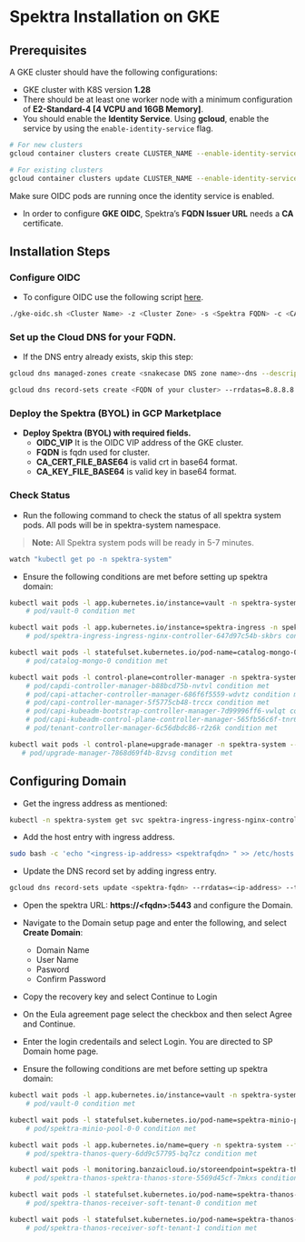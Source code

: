 # Spektra Installation on GKE

## Prerequisites
A GKE cluster should have the following configurations:
- GKE cluster with K8S version **1.28**
- There should be at least one worker node with a minimum configuration of **E2-Standard-4 [4 VCPU and 16GB Memory]**.
- You should enable the **Identity Service**. Using **gcloud**, enable the service by using the `enable-identity-service` flag.
 ```bash
 # For new clusters
 gcloud container clusters create CLUSTER_NAME --enable-identity-service
 
 # For existing clusters
 gcloud container clusters update CLUSTER_NAME --enable-identity-service
```
Make sure OIDC pods are running once the identity service is enabled.

- In order to configure **GKE OIDC**, Spektra’s **FQDN Issuer URL** needs a **CA** certificate.

## Installation Steps
### Configure OIDC
- To configure OIDC use the following script <a href="">here</a>.
```bash
./gke-oidc.sh <Cluster Name> -z <Cluster Zone> -s <Spektra FQDN> -c <CA cert file>,<CA key file>
```

### Set up the Cloud DNS for your FQDN.
- If the DNS entry already exists, skip this step:
```bash
gcloud dns managed-zones create <snakecase DNS zone name>-dns --description=<snakecase DNS zone name>-dns --dns-name=<DNS zone name> --visibility=private --networks=default

gcloud dns record-sets create <FQDN of your cluster> --rrdatas=8.8.8.8 --type=A --ttl=60 --zone=<snakecase DNS zone name>-dns
```

### Deploy the Spektra (BYOL) in GCP Marketplace
- **Deploy Spektra (BYOL) with required fields.**
    - **OIDC_VIP** It is the OIDC VIP address of the GKE cluster.
    - **FQDN** is fqdn used for cluster.
    - **CA_CERT_FILE_BASE64** is valid crt in base64 format.
    - **CA_KEY_FILE_BASE64** is valid key in base64 format.

### Check Status
- Run the following command to check the status of all spektra system pods. All pods will be in spektra-system namespace.
> **Note:** All Spektra system pods will be ready in 5-7 minutes.
```bash
watch "kubectl get po -n spektra-system"
```
- Ensure the following conditions are met before setting up spektra domain:
```bash
kubectl wait pods -l app.kubernetes.io/instance=vault -n spektra-system --for condition=Initialized --timeout=0
    # pod/vault-0 condition met

kubectl wait pods -l app.kubernetes.io/instance=spektra-ingress -n spektra-system --for condition=Ready --timeout=0
    # pod/spektra-ingress-ingress-nginx-controller-647d97c54b-skbrs condition met

kubectl wait pods -l statefulset.kubernetes.io/pod-name=catalog-mongo-0 -n spektra-system --for condition=Ready --timeout=0
    # pod/catalog-mongo-0 condition met

kubectl wait pods -l control-plane=controller-manager -n spektra-system --for condition=Ready --timeout=0
    # pod/capdi-controller-manager-b88bcd75b-nvtvl condition met
    # pod/capi-attacher-controller-manager-686f6f5559-wdvtz condition met
    # pod/capi-controller-manager-5f5775cb48-trccx condition met
    # pod/capi-kubeadm-bootstrap-controller-manager-7d99996ff6-vwlqt condition met
    # pod/capi-kubeadm-control-plane-controller-manager-565fb56c6f-tnr6k condition met
    # pod/tenant-controller-manager-6c56dbdc86-r2z6k condition met

kubectl wait pods -l control-plane=upgrade-manager -n spektra-system --for condition=Ready --timeout=0
   # pod/upgrade-manager-7868d69f4b-8zvsg condition met
```

## Configuring Domain
- Get the ingress address as mentioned:
```bash
kubectl -n spektra-system get svc spektra-ingress-ingress-nginx-controller -o jsonpath="{.status.loadBalancer.ingress[0].ip}"
```
- Add the host entry with ingress address.
```bash
sudo bash -c 'echo "<ingress-ip-address> <spektrafqdn> " >> /etc/hosts'
```
- Update the DNS record set by adding ingress entry.
```bash
gcloud dns record-sets update <spektra-fqdn> --rrdatas=<ip-address> --type=A --ttl=60 --zone=zone-name
```
- Open the spektra URL: **https://&lt;fqdn&gt;:5443** and configure the Domain.
- Navigate to the Domain setup page and enter the following, and select **Create Domain**:
    - Domain Name
    - User Name
    - Pasword
    - Confirm Password

- Copy the recovery key and select Continue to Login
- On the Eula agreement page select the checkbox and then select Agree and Continue.
- Enter the login credentails and select Login. You are directed to SP Domain home page.
- Ensure the following conditions are met before setting up spektra domain:
```bash
kubectl wait pods -l app.kubernetes.io/instance=vault -n spektra-system --for condition=Ready --timeout=0
    # pod/vault-0 condition met

kubectl wait pods -l statefulset.kubernetes.io/pod-name=spektra-minio-pool-0-0 -n spektra-system --for condition=Ready --timeout=0
    # pod/spektra-minio-pool-0-0 condition met

kubectl wait pods -l app.kubernetes.io/name=query -n spektra-system --for condition=Ready --timeout=0
    # pod/spektra-thanos-query-6dd9c57795-bq7cz condition met

kubectl wait pods -l monitoring.banzaicloud.io/storeendpoint=spektra-thanos -n spektra-system --for condition=Ready --timeout=0
    # pod/spektra-thanos-spektra-thanos-store-5569d45cf-7mkxs condition met

kubectl wait pods -l statefulset.kubernetes.io/pod-name=spektra-thanos-receiver-soft-tenant-0 -n spektra-system --for condition=Ready --timeout=0
    # pod/spektra-thanos-receiver-soft-tenant-0 condition met

kubectl wait pods -l statefulset.kubernetes.io/pod-name=spektra-thanos-receiver-soft-tenant-1 -n spektra-system --for condition=Ready --timeout=0
    # pod/spektra-thanos-receiver-soft-tenant-1 condition met
```
